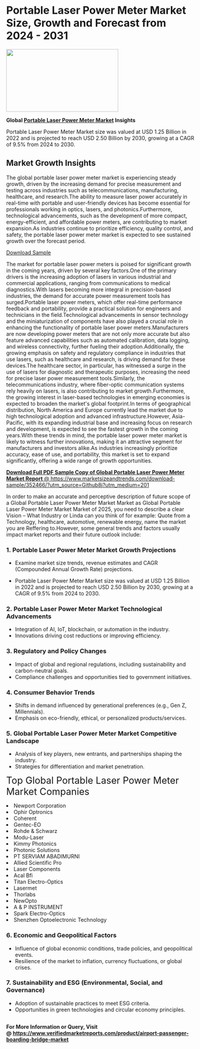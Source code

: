 <H1>Portable Laser Power Meter Market Size, Growth and Forecast from 2024 - 2031</H1><img class="aligncenter size-medium wp-image-584254" src="https://thirdeyenews.in/wp-content/uploads/2024/09/Global-Market-Research-300x168.jpeg" alt="" width="300" height="168" /><p><strong>Global&nbsp;<a href="https://www.marketsizeandtrends.com/download-sample/352466/?utm_source=Github8j?utm_medium=201">Portable Laser Power Meter Market</a> Insights</strong></p><p>Portable Laser Power Meter Market size was valued at USD 1.25 Billion in 2022 and is projected to reach USD 2.50 Billion by 2030, growing at a CAGR of 9.5% from 2024 to 2030.</p><p><h2>Market Growth Insights</h2> <p>The global portable laser power meter market is experiencing steady growth, driven by the increasing demand for precise measurement and testing across industries such as telecommunications, manufacturing, healthcare, and research.The ability to measure laser power accurately in real-time with portable and user-friendly devices has become essential for professionals working in optics, lasers, and photonics.Furthermore, technological advancements, such as the development of more compact, energy-efficient, and affordable power meters, are contributing to market expansion.As industries continue to prioritize efficiency, quality control, and safety, the portable laser power meter market is expected to see sustained growth over the forecast period.</p> <p><a href="#">Download Sample</a></p> <p>The market for portable laser power meters is poised for significant growth in the coming years, driven by several key factors.One of the primary drivers is the increasing adoption of lasers in various industrial and commercial applications, ranging from communications to medical diagnostics.With lasers becoming more integral in precision-based industries, the demand for accurate power measurement tools has surged.Portable laser power meters, which offer real-time performance feedback and portability, provide a practical solution for engineers and technicians in the field.Technological advancements in sensor technology and the miniaturization of components have also played a crucial role in enhancing the functionality of portable laser power meters.Manufacturers are now developing power meters that are not only more accurate but also feature advanced capabilities such as automated calibration, data logging, and wireless connectivity, further fueling their adoption.Additionally, the growing emphasis on safety and regulatory compliance in industries that use lasers, such as healthcare and research, is driving demand for these devices.The healthcare sector, in particular, has witnessed a surge in the use of lasers for diagnostic and therapeutic purposes, increasing the need for precise laser power measurement tools.Similarly, the telecommunications industry, where fiber-optic communication systems rely heavily on lasers, is also contributing to market growth.Furthermore, the growing interest in laser-based technologies in emerging economies is expected to broaden the market's global footprint.In terms of geographical distribution, North America and Europe currently lead the market due to high technological adoption and advanced infrastructure.However, Asia-Pacific, with its expanding industrial base and increasing focus on research and development, is expected to see the fastest growth in the coming years.With these trends in mind, the portable laser power meter market is likely to witness further innovations, making it an attractive segment for manufacturers and investors alike.As industries increasingly prioritize accuracy, ease of use, and portability, this market is set to expand significantly, offering a wide range of growth opportunities.<p><a href="#"></p><p><span class=""><strong>Download Full PDF Sample Copy of Global Portable Laser Power Meter Market Report</strong> @ <a href="https://www.marketsizeandtrends.com/download-sample/352466/?utm_source=Github8j?utm_medium=201" target="_blank">https://www.marketsizeandtrends.com/download-sample/352466/?utm_source=Github8j?utm_medium=201</a></span></p><p>In order to make an accurate and perceptive description of future scope of a Global&nbsp;Portable Laser Power Meter Market Market as Global&nbsp;Portable Laser Power Meter Market Market of 2025, you need to describe a clear Vision &ndash; What Industry or Linda can you think of for example: Quote from a Technology, healthcare, automotive, renewable energy, name the market you are Reffering to.However, some general trends and factors usually impact market reports and their future outlook include:</p><h3>1.&nbsp;<strong>Portable Laser Power Meter Market Growth Projections</strong></h3><ul><li>Examine market size trends, revenue estimates and CAGR (Compounded Annual Growth Rate) projections.</li><li><p>Portable Laser Power Meter Market size was valued at USD 1.25 Billion in 2022 and is projected to reach USD 2.50 Billion by 2030, growing at a CAGR of 9.5% from 2024 to 2030.</p></li></ul><h3>2.&nbsp;<strong>Portable Laser Power Meter Market Technological Advancements</strong></h3><ul><li>Integration of AI, IoT, blockchain, or automation in the industry.</li><li>Innovations driving cost reductions or improving efficiency.</li></ul><h3>3.&nbsp;<strong>Regulatory and Policy Changes</strong></h3><ul><li>Impact of global and regional regulations, including sustainability and carbon-neutral goals.</li><li>Compliance challenges and opportunities tied to government initiatives.</li></ul><h3>4.&nbsp;<strong>Consumer Behavior Trends</strong></h3><ul><li>Shifts in demand influenced by generational preferences (e.g., Gen Z, Millennials).</li><li>Emphasis on eco-friendly, ethical, or personalized products/services.</li></ul><h3>5.&nbsp;<strong>Global Portable Laser Power Meter Market Competitive Landscape</strong></h3><ul><li>Analysis of key players, new entrants, and partnerships shaping the industry.</li><li>Strategies for differentiation and market penetration.</li></ul><p data-pm-slice="1 1 []"><span style="color: inherit; font-family: inherit; font-size: 25px;">Top Global Portable Laser Power Meter Market Companies</span></p><div class="" data-test-id=""><p><li>Newport Corporation</li><li> Ophir Optronics</li><li> Coherent</li><li> Gentec-EO</li><li> Rohde & Schwarz</li><li> Modu-Laser</li><li> Kimmy Photonics</li><li> Photonic Solutions</li><li> PT SERVIAM ABADIMURNI</li><li> Allied Scientific Pro</li><li> Laser Components</li><li> Acal Bfi</li><li> Titan Electro-Optics</li><li> Lasermet</li><li> Thorlabs</li><li> NewOpto</li><li> A & P INSTRUMENT</li><li> Spark Electro-Optics</li><li> Shenzhen Optoelectronic Technology</li></p></div><h3>6.&nbsp;<strong>Economic and Geopolitical Factors</strong></h3><ul><li>Influence of global economic conditions, trade policies, and geopolitical events.</li><li>Resilience of the market to inflation, currency fluctuations, or global crises.</li></ul><h3>7.&nbsp;<strong>Sustainability and ESG (Environmental, Social, and Governance)</strong></h3><ul><li>Adoption of sustainable practices to meet ESG criteria.</li><li>Opportunities in green technologies and circular economy principles.</li></ul><h2><strong style="font-size: 14px;">For More Information or Query, Visit @&nbsp;</strong><a style="background-color: #ffffff; font-size: 14px;" href="https://www.marketsizeandtrends.com/report/portable-laser-power-meter-market/" target="_blank">https://www.verifiedmarketreports.com/product/airport-passenger-boarding-bridge-market</a></h2>